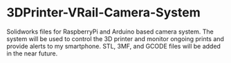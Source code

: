# 3DPrinter-VRail-Camera-System
Solidworks files for RaspberryPi and Arduino based camera system. The system will be used to control the 3D printer and monitor ongoing prints and provide alerts to my smartphone. STL, 3MF, and GCODE files will be added in the near future.
